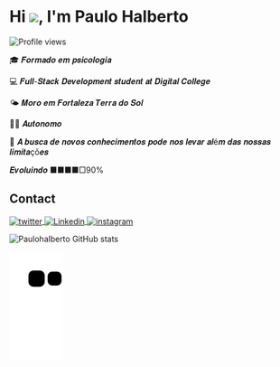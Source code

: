 <h1 align="left">Hi <img src="https://raw.githubusercontent.com/kaueMarques/kaueMarques/master/hi.gif" height="30px">, I'm Paulo Halberto</h1>
<p align="left"> <img src="https://komarev.com/ghpvc/?username=paulohalberto&color=blue" alt="Profile views" /> </p>

🎓 𝑭𝒐𝒓𝒎𝒂𝒅𝒐 𝒆𝒎 𝒑𝒔𝒊𝒄𝒐𝒍𝒐𝒈𝒊𝒂

💻 𝑭𝒖𝒍𝒍-𝑺𝒕𝒂𝒄𝒌 𝑫𝒆𝒗𝒆𝒍𝒐𝒑𝒎𝒆𝒏𝒕 𝒔𝒕𝒖𝒅𝒆𝒏𝒕 𝒂𝒕 𝑫𝒊𝒈𝒊𝒕𝒂𝒍 𝑪𝒐𝒍𝒍𝒆𝒈𝒆

🌤️ 𝑴𝒐𝒓𝒐 𝒆𝒎 𝑭𝒐𝒓𝒕𝒂𝒍𝒆𝒛𝒂 𝑻𝒆𝒓𝒓𝒂 𝒅𝒐 𝑺𝒐𝒍

👨‍💼 𝑨𝒖𝒕𝒐𝒏𝒐𝒎𝒐 

🚀 𝑨 𝒃𝒖𝒔𝒄𝒂 𝒅𝒆 𝒏𝒐𝒗𝒐𝒔 𝒄𝒐𝒏𝒉𝒆𝒄𝒊𝒎𝒆𝒏𝒕𝒐𝒔 𝒑𝒐𝒅𝒆 𝒏𝒐𝒔 𝒍𝒆𝒗𝒂𝒓 𝒂𝒍é𝒎 𝒅𝒂𝒔 𝒏𝒐𝒔𝒔𝒂𝒔 𝒍𝒊𝒎𝒊𝒕𝒂çõ𝒆𝒔

𝑬𝒗𝒐𝒍𝒖𝒊𝒏𝒅𝒐 ■■■■□90%
## Contact

<a href="https://twitter.com/paulohalbertoo" target="_blank">
<img align="center" src="https://img.shields.io/badge/-paulohalberto-05122A?style=flat&logo=twitter" alt="twitter"/>
</a>
<a href="https://www.linkedin.com/in/paulo-halberto-0922b4193/" target="_blank">
<img align="center" src="https://img.shields.io/badge/-pautohalberto-05122A?style=flat&logo=linkedin" alt="Linkedin"/>
</a>
<a href="https://www.instagram.com/paulohalbertoo/" target="_blank">
<img align="center" src="https://img.shields.io/badge/-paulohalbertoo-05122A?style=flat&logo=instagram" alt="instagram"/>
</a>


![Paulohalberto GitHub stats](https://github-readme-stats.vercel.app/api?username=paulohalberto&show_icons=true&theme=gruvbox)


![ cobra gif ](https://github.com/devalexandre/devalexandre/blob/output/github-contribution-grid-snake.svg)




<!--
**paulohalberto/paulohalberto** is a ✨ _special_ ✨ repository because its `README.md` (this file) appears on your GitHub profile.

Here are some ideas to get you started:

- 🔭 I’m currently working on ...
- 🌱 I’m currently learning ...
- 👯 I’m looking to collaborate on ...
- 🤔 I’m looking for help with ...
- 💬 Ask me about ...
- 📫 How to reach me: ...
- 😄 Pronouns: ...
- ⚡ Fun fact: ...
-->
